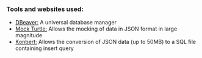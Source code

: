 ### Tools and websites used:

- [DBeaver:](https://dbeaver.io/) A universal database manager
- [Mock Turtle:](https://mockturtle.net/) Allows the mocking of data in JSON format in large magnitude
- [Konbert:](https://konbert.com/convert/json/to/sql) Allows the conversion of JSON data (up to 50MB) to a SQL file containing insert query

